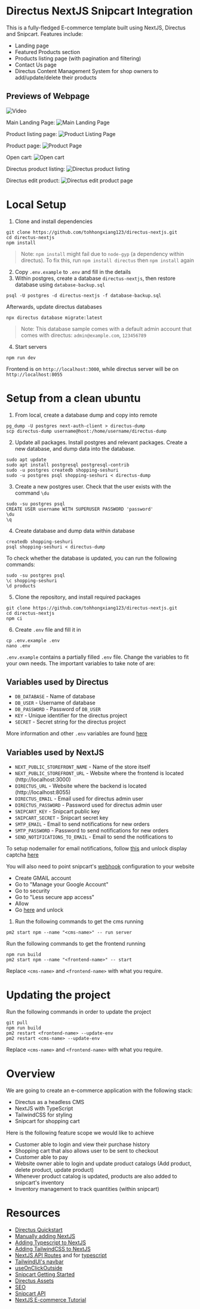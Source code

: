 # Directus NextJS Snipcart Integration

This is a fully-fledged E-commerce template built using NextJS, Directus and Snipcart. Features include:
- Landing page
- Featured Products section
- Products listing page (with pagination and filtering)
- Contact Us page
- Directus Content Management System for shop owners to add/update/delete their products

## Previews of Webpage

![Video](screenshots/video_preview.gif)

Main Landing Page:
![Main Landing Page](screenshots/main_page.png)

Product listing page:
![Product Listing Page](screenshots/products_page.png)

Product page:
![Product Page](screenshots/product_page.png)

Open cart:
![Open cart](screenshots/open_cart_page.png)

Directus product listing:
![Directus product listing](screenshots/directus_product_page.png)

Directus edit product:
![Directus edit product page](screenshots/directus_edit_product_page.png)

# Local Setup

1. Clone and install dependencies

```
git clone https://github.com/tohhongxiang123/directus-nextjs.git
cd directus-nextjs
npm install
```

> Note: `npm install` might fail due to `node-gyp` (a dependency within directus). To fix this, run `npm install directus` then `npm install` again

2. Copy `.env.example` to `.env` and fill in the details
3. Within postgres, create a database `directus-nextjs`, then restore database using `database-backup.sql`

```
psql -U postgres -d directus-nextjs -f database-backup.sql
```

Afterwards, update directus databases

```
npx directus database migrate:latest
```

> Note: This database sample comes with a default admin account that comes with directus: `admin@example.com`, `123456789`

4. Start servers

```
npm run dev
```

Frontend is on `http://localhost:3000`, while directus server will be on `http://localhost:8055`

# Setup from a clean ubuntu

1. From local, create a database dump and copy into remote

```
pg_dump -U postgres next-auth-client > directus-dump 
scp directus-dump username@host:/home/username/directus-dump
```

2. Update all packages. Install postgres and relevant packages. Create a new database, and dump data into the database.

```
sudo apt update
sudo apt install postgresql postgresql-contrib
sudo -u postgres createdb shopping-seshuri
sudo -u postgres psql shopping-seshuri < directus-dump
```

3. Create a new postgres user. Check that the user exists with the command `\du`

```
sudo -su postgres psql
CREATE USER username WITH SUPERUSER PASSWORD 'password'
\du
\q
```

4. Create database and dump data within database

```
createdb shopping-seshuri
psql shopping-seshuri < directus-dump
```

To check whether the database is updated, you can run the following commands:

```
sudo -su postgres psql
\c shopping-seshuri
\d products
```

5. Clone the repository, and install required packages

```
git clone https://github.com/tohhongxiang123/directus-nextjs.git
cd directus-nextjs
npm ci
```

6. Create `.env` file and fill it in

```
cp .env.example .env
nano .env
```

`.env.example` contains a partially filled `.env` file. Change the variables to fit your own needs. The important variables to take note of are:

## Variables used by Directus
- `DB_DATABASE` - Name of database
- `DB_USER` - Username of database
- `DB_PASSWORD` - Password of `DB_USER`
- `KEY` - Unique identifier for the directus project
- `SECRET` - Secret string for the directus project

More information and other `.env` variables are found [here](https://docs.directus.io/reference/environment-variables/#security)

## Variables used by NextJS

- `NEXT_PUBLIC_STOREFRONT_NAME` - Name of the store itself
- `NEXT_PUBLIC_STOREFRONT_URL` - Website where the frontend is located (http://localhost:3000)
- `DIRECTUS_URL` - Website where the backend is located (http://localhost:8055)
- `DIRECTUS_EMAIL` - Email used for directus admin user
- `DIRECTUS_PASSWORD` - Password used for directus admin user
- `SNIPCART_KEY` - Snipcart public key
- `SNIPCART_SECRET` - Snipcart secret key
- `SMTP_EMAIL` - Email to send notifications for new orders
- `SMTP_PASSWORD` - Password to send notifications for new orders
- `SEND_NOTIFICATIONS_TO_EMAIL` - Email to send the notifications to

To setup nodemailer for email notifications, follow [this](https://medium.com/nerd-for-tech/coding-a-contact-form-with-next-js-and-nodemailer-d3a8dc6cd645) and unlock display captcha [here](https://accounts.google.com/DisplayUnlockCaptcha)

You will also need to point snipcart's [webhook](https://app.snipcart.com/dashboard/webhooks) configuration to your website

- Create GMAIL account
- Go to "Manage your Google Account"
- Go to security
- Go to "Less secure app access"
- Allow
- Go [here](https://accounts.google.com/DisplayUnlockCaptcha) and unlock

1. Run the following commands to get the cms running

```
pm2 start npm --name "<cms-name>" -- run server
```

Run the following commands to get the frontend running

```
npm run build
pm2 start npm --name "<frontend-name>" -- start
```

Replace `<cms-name>` and `<frontend-name>` with what you require.

# Updating the project

Run the following commands in order to update the project

```
git pull
npm run build
pm2 restart <frontend-name> --update-env
pm2 restart <cms-name> --update-env
```

Replace `<cms-name>` and `<frontend-name>` with what you require.

# Overview

We are going to create an e-commerce application with the following stack:

- Directus as a headless CMS
- NextJS with TypeScript
- TailwindCSS for styling
- Snipcart for shopping cart

Here is the following feature scope we would like to achieve

- Customer able to login and view their purchase history
- Shopping cart that also allows user to be sent to checkout
- Customer able to pay
- Website owner able to login and update product catalogs (Add product, delete product, update product)
- Whenever product catalog is updated, products are also added to snipcart's inventory
- Inventory management to track quantities (within snipcart)

# Resources

- [Directus Quickstart](https://docs.directus.io/getting-started/quickstart/)
- [Manually adding NextJS](https://nextjs.org/docs#manual-setup)
- [Adding Typescript to NextJS](https://nextjs.org/docs/basic-features/typescript)
- [Adding TailwindCSS to NextJS](https://tailwindcss.com/docs/guides/nextjs)
- [NextJS API Routes](https://nextjs.org/docs/api-routes/introduction) and for [typescript](https://nextjs.org/docs/basic-features/typescript#api-routes)
- [TailwindUI's navbar](https://tailwindui.com/components/application-ui/navigation/navbars)
- [useOnClickOutside](https://usehooks.com/useOnClickOutside/)
- [Snipcart Getting Started](https://docs.snipcart.com/v3/setup/installation)
- [Directus Assets](https://docs.directus.io/reference/api/assets/)
- [SEO](https://snipcart.com/blog/react-nextjs-single-page-application-seo)
- [Snipcart API](https://docs.snipcart.com/v3/api-reference/introduction)
- [NextJS E-commerce Tutorial](https://snipcart.com/blog/react-ecommerce-tutorial)